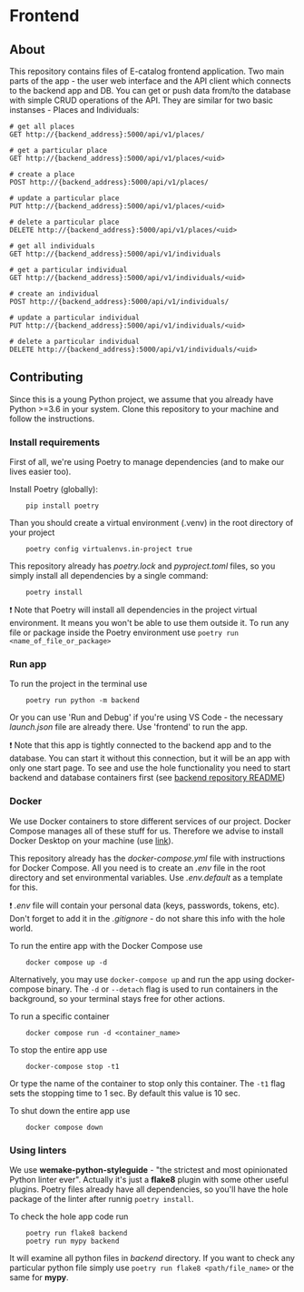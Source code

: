 # Frontend

## About

This repository contains files of E-catalog frontend application. Two main parts of the app - the user web interface and the API client which connects to the backend app and DB. You can get or push data from/to the database with simple CRUD operations of the API. They are similar for two basic instanses - Places and Individuals:

```
# get all places
GET http://{backend_address}:5000/api/v1/places/

# get a particular place
GET http://{backend_address}:5000/api/v1/places/<uid>

# create a place
POST http://{backend_address}:5000/api/v1/places/

# update a particular place
PUT http://{backend_address}:5000/api/v1/places/<uid>

# delete a particular place
DELETE http://{backend_address}:5000/api/v1/places/<uid>

# get all individuals
GET http://{backend_address}:5000/api/v1/individuals

# get a particular individual
GET http://{backend_address}:5000/api/v1/individuals/<uid>

# create an individual
POST http://{backend_address}:5000/api/v1/individuals/

# update a particular individual
PUT http://{backend_address}:5000/api/v1/individuals/<uid>

# delete a particular individual
DELETE http://{backend_address}:5000/api/v1/individuals/<uid>
```

## Contributing

Since this is a young Python project, we assume that you already have Python >=3.6 in your system. Clone this repository to your machine and follow the instructions.

### Install requirements

First of all, we're using Poetry to manage dependencies (and to make our lives easier too).

Install Poetry (globally):

```bash, PowerShell, CMD
    pip install poetry
```

Than you should create a virtual environment (.venv) in the root directory of your project

```bash, PowerShell, CMD
    poetry config virtualenvs.in-project true
```

This repository already has *poetry.lock* and *pyproject.toml* files, so you simply install all dependencies by a single command:

```bash, PowerShell, CMD
    poetry install
```

:exclamation: Note that Poetry will install all dependencies in the project virtual environment. It means you won't be able to use them outside it.
To run any file or package inside the Poetry environment use `poetry run <name_of_file_or_package>`

### Run app

To run the project in the terminal use

```bash, PowerShell, CMD
    poetry run python -m backend
```

Or you can use 'Run and Debug' if you're using VS Code - the necessary *launch.json* file are already there. Use 'frontend' to run the app.

:exclamation: Note that this app is tightly connected to the backend app and to the database. You can start it without this connection, but it will be an app with only one start page. To see and use the hole functionality you need to start backend and database containers first (see [backend repository README](https://github.com/E-catalog/backend/blob/main/README.md))

### Docker

We use Docker containers to store different services of our project.
Docker Compose manages all of these stuff for us.
Therefore we advise to install Docker Desktop on your machine (use [link](https://www.docker.com/products/docker-desktop)).

This repository already has the *docker-compose.yml* file with instructions for Docker Compose. All you need is to create an *.env* file in the root directory and set environmental variables. Use *.env.default* as a template for this.

:exclamation: *.env* file will contain your personal data (keys, passwords, tokens, etc). Don't forget to add it in the *.gitignore* - do not share this info with the hole world.

To run the entire app with the Docker Compose use

```bash, PowerShell, CMD
    docker compose up -d
```

Alternatively, you may use `docker-compose up` and run the app using docker-compose binary. The `-d` or `--detach` flag is used to run containers in the background, so your terminal stays free for other actions.

To run a specific container

```bash, PowerShell, CMD
    docker compose run -d <container_name>
```

To stop the entire app use

```bash, PowerShell, CMD
    docker-compose stop -t1
```

Or type the name of the container to stop only this container. The `-t1` flag sets the stopping time to 1 sec. By default this value is 10 sec.

To shut down the entire app use

```bash, PowerShell, CMD
    docker compose down
```

### Using linters

We use **wemake-python-styleguide** - "the strictest and most opinionated Python linter ever". Actually it's just a **flake8** plugin with some other useful plugins. Poetry files already have all dependencies, so you'll have the hole package of the linter after runnig `poetry install`.

To check the hole app code run

```bash, PowerShell, CMD
    poetry run flake8 backend
    poetry run mypy backend
```

It will examine all python files in *backend* directory.
If you want to check any particular python file simply use `poetry run flake8 <path/file_name>` or the same for **mypy**.

